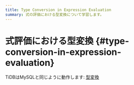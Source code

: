 ```yaml
---
title: Type Conversion in Expression Evaluation
summary: 式の評価における型変換について学習します。
---
```


# 式評価における型変換 {#type-conversion-in-expression-evaluation}

TiDBはMySQLと同じように動作します: [型変換](https://dev.mysql.com/doc/refman/8.0/en/type-conversion.html)
